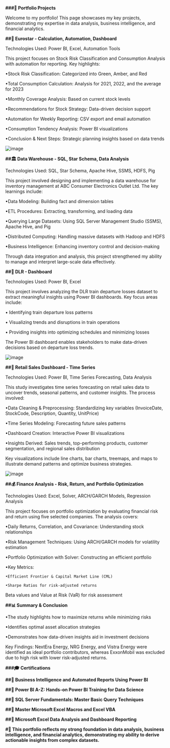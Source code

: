 **###📌 Portfolio Projects**

Welcome to my portfolio! This page showcases my key projects, demonstrating my expertise in data analysis, business intelligence, and financial analytics.

**##🚄 Eurostar - Calculation, Automation, Dashboard**

Technologies Used: Power BI, Excel, Automation Tools

This project focuses on Stock Risk Classification and Consumption Analysis with automation for reporting. Key highlights:

•Stock Risk Classification: Categorized into Green, Amber, and Red

•Total Consumption Calculation: Analysis for 2021, 2022, and the average for 2023

•Monthly Coverage Analysis: Based on current stock levels

•Recommendations for Stock Strategy: Data-driven decision support

•Automation for Weekly Reporting: CSV export and email automation

•Consumption Tendency Analysis: Power BI visualizations

•Conclusion & Next Steps: Strategic planning insights based on data trends

![image](https://github.com/user-attachments/assets/4270893b-c0af-4ba8-887d-dce7f42a5cd8)


**##🏛 Data Warehouse - SQL, Star Schema, Data Analysis**

Technologies Used: SQL, Star Schema, Apache Hive, SSMS, HDFS, Pig

This project involved designing and implementing a data warehouse for inventory management at ABC Consumer Electronics Outlet Ltd. The key learnings include:

•Data Modeling: Building fact and dimension tables

•ETL Procedures: Extracting, transforming, and loading data

•Querying Large Datasets: Using SQL Server Management Studio (SSMS), Apache Hive, and Pig

•Distributed Computing: Handling massive datasets with Hadoop and HDFS

•Business Intelligence: Enhancing inventory control and decision-making

Through data integration and analysis, this project strengthened my ability to manage and interpret large-scale data effectively.

**##🚆 DLR - Dashboard**

Technologies Used: Power BI, Excel

This project involves analyzing the DLR train departure losses dataset to extract meaningful insights using Power BI dashboards. Key focus areas include:

• Identifying train departure loss patterns

• Visualizing trends and disruptions in train operations

• Providing insights into optimizing schedules and minimizing losses

The Power BI dashboard enables stakeholders to make data-driven decisions based on departure loss trends.

![image](https://github.com/user-attachments/assets/381de626-c2be-431f-8218-7899f5f1cb1f)


**##🛒 Retail Sales Dashboard - Time Series**

Technologies Used: Power BI, Time Series Forecasting, Data Analysis

This study investigates time series forecasting on retail sales data to uncover trends, seasonal patterns, and customer insights. The process involved:

•Data Cleaning & Preprocessing: Standardizing key variables (InvoiceDate, StockCode, Description, Quantity, UnitPrice)

•Time Series Modeling: Forecasting future sales patterns

•Dashboard Creation: Interactive Power BI visualizations

•Insights Derived: Sales trends, top-performing products, customer segmentation, and regional sales distribution

Key visualizations include line charts, bar charts, treemaps, and maps to illustrate demand patterns and optimize business strategies.

![image](https://github.com/user-attachments/assets/6e4536fc-1c88-4cdb-95a6-67364ef935f9)


**##💰 Finance Analysis - Risk, Return, and Portfolio Optimization**

Technologies Used: Excel, Solver, ARCH/GARCH Models, Regression Analysis

This project focuses on portfolio optimization by evaluating financial risk and return using five selected companies. The analysis covers:

•Daily Returns, Correlation, and Covariance: Understanding stock relationships

•Risk Management Techniques: Using ARCH/GARCH models for volatility estimation

•Portfolio Optimization with Solver: Constructing an efficient portfolio

•Key Metrics:

    •Efficient Frontier & Capital Market Line (CML)

    •Sharpe Ratios for risk-adjusted returns

Beta values and Value at Risk (VaR) for risk assessment

**##📊 Summary & Conclusion**

•The study highlights how to maximize returns while minimizing risks

•Identifies optimal asset allocation strategies

•Demonstrates how data-driven insights aid in investment decisions

Key Findings: NextEra Energy, NRG Energy, and Vistra Energy were identified as ideal portfolio contributors, whereas ExxonMobil was excluded due to high risk with lower risk-adjusted returns.

**###🎓 Certifications**

**##📜 Business Intelligence and Automated Reports Using Power BI**

**##📜 Power BI A-Z: Hands-on Power BI Training for Data Science**

**##📜 SQL Server Fundamentals: Master Basic Query Techniques**

**##📜 Master Microsoft Excel Macros and Excel VBA**

**##📜 Microsoft Excel Data Analysis and Dashboard Reporting**

**#🚀 This portfolio reflects my strong foundation in data analysis, business intelligence, and financial analytics, demonstrating my ability to derive actionable insights from complex datasets.**




